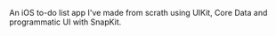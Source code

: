 An iOS to-do list app I've made from scrath using UIKit, Core Data and programmatic UI with SnapKit. 
